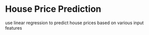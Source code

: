 # House Price Prediction
use linear regression to predict house prices based on various input features
